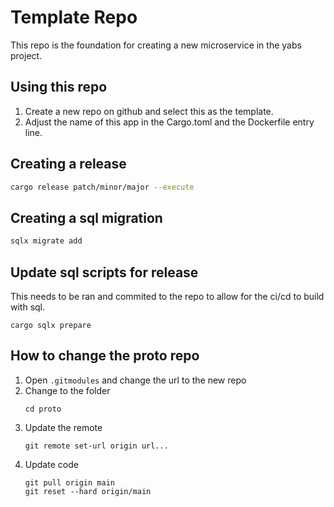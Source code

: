 # Template Repo

This repo is the foundation for creating a new microservice in the yabs project.

## Using this repo
1. Create a new repo on github and select this as the template.
2. Adjust the name of this app in the Cargo.toml and the Dockerfile entry line.

## Creating a release

```sh
cargo release patch/minor/major --execute
````

##  Creating a sql migration

```sh
sqlx migrate add
```

## Update sql scripts for release

This needs to be ran and commited to the repo to allow
for the ci/cd to build with sql.

```shell
cargo sqlx prepare
```

## How to change the proto repo

1. Open `.gitmodules` and change the url to the new repo
2. Change to the folder
    ```shell
    cd proto
    ```
3. Update the remote
    ```shell
    git remote set-url origin url...
    ```
4. Update code
    ```shell
    git pull origin main
    git reset --hard origin/main
    ```